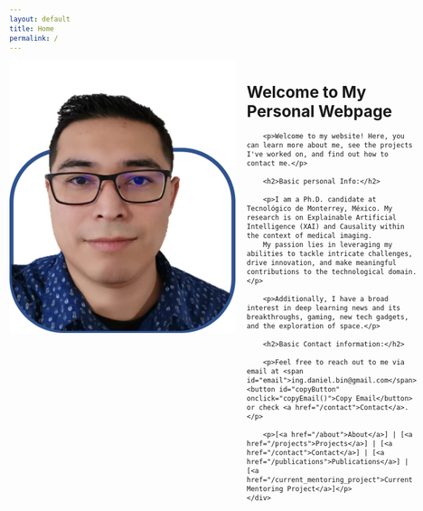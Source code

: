 ```yaml
---
layout: default
title: Home
permalink: /
---
```


<div style="display: flex; align-items: flex-start;">
    <img src="/images/DFA_outframed.png" alt="Selfie" width="400" style="margin-right: 20px;"/>
    <div>
        <h1>Welcome to My Personal Webpage</h1>

        <p>Welcome to my website! Here, you can learn more about me, see the projects I've worked on, and find out how to contact me.</p>

        <h2>Basic personal Info:</h2>

        <p>I am a Ph.D. candidate at Tecnológico de Monterrey, México. My research is on Explainable Artificial Intelligence (XAI) and Causality within the context of medical imaging. 
        My passion lies in leveraging my abilities to tackle intricate challenges, drive innovation, and make meaningful contributions to the technological domain.</p>

        <p>Additionally, I have a broad interest in deep learning news and its breakthroughs, gaming, new tech gadgets, and the exploration of space.</p>

        <h2>Basic Contact information:</h2>

        <p>Feel free to reach out to me via email at <span id="email">ing.daniel.bin@gmail.com</span> <button id="copyButton" onclick="copyEmail()">Copy Email</button> or check <a href="/contact">Contact</a>.</p>

        <p>[<a href="/about">About</a>] | [<a href="/projects">Projects</a>] | [<a href="/contact">Contact</a>] | [<a href="/publications">Publications</a>] | [<a href="/current_mentoring_project">Current Mentoring Project</a>]</p>
    </div>
</div>

<script>
function copyEmail() {
    var email = document.getElementById("email").innerText;
    navigator.clipboard.writeText(email).then(function() {
        alert("Email copied to clipboard!");
    }, function(err) {
        console.error("Could not copy text: ", err);
    });
}
</script>

<style>
    #copyButton {
        background-color: #4CAF50; /* Green */
        border: none;
        color: white;
        padding: 5px 10px;
        text-align: center;
        text-decoration: none;
        display: inline-block;
        font-size: 14px;
        margin: 4px 2px;
        cursor: pointer;
        border-radius: 12px;
        transition-duration: 0.4s;
    }

    #copyButton:hover {
        background-color: white;
        color: black;
        border: 2px solid #4CAF50;
    }
</style>
